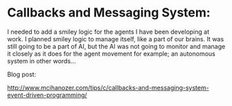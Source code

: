 # Callbacks and Messaging System:

I needed to add a smiley logic for the agents I have been developing at work. I planned smiley logic to manage itself, like a part of our brains. It was still going to be a part of AI, but the AI was not going to monitor and manage it closely as it does for the agent movement for example; an autonomous system in other words…

Blog post:

http://www.mcihanozer.com/tips/c/callbacks-and-messaging-system-event-driven-programming/
